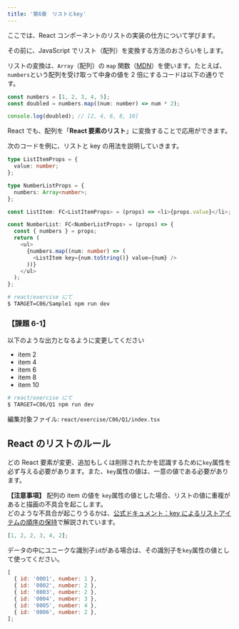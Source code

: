```yaml
---
title: '第6章　リストとkey'
---
```


ここでは、React コンポーネントのリストの実装の仕方について学びます。

その前に、JavaScript でリスト（配列）を変換する方法のおさらいをします。

リストの変換は、`Array`（配列）の `map` 関数（[MDN](https://developer.mozilla.org/ja/docs/Web/JavaScript/Reference/Global_Objects/Array/map)）を使います。たとえば、`numbers`という配列を受け取って中身の値を 2 倍にするコードは以下の通りです。

```javascript
const numbers = [1, 2, 3, 4, 5];
const doubled = numbers.map((num: number) => num * 2);

console.log(doubled); // [2, 4, 6, 8, 10]
```

React でも、配列を「**React 要素のリスト**」に変換することで応用ができます。

次のコードを例に、リストと key の用法を説明していきます。

```typescript
type ListItemProps = {
  value: number;
};

type NumberListProps = {
  numbers: Array<number>;
};

const ListItem: FC<ListItemProps> = (props) => <li>{props.value}</li>;

const NumberList: FC<NumberListProps> = (props) => {
  const { numbers } = props;
  return (
    <ul>
      {numbers.map((num: number) => (
        <ListItem key={num.toString()} value={num} />
      ))}
    </ul>
  );
};
```

```bash
# react/exercise にて
$ TARGET=C06/Sample1 npm run dev
```

### 【課題 6-1】

以下のような出力となるように変更してください

- item 2
- item 4
- item 6
- item 8
- item 10

```bash
# react/exercise にて
$ TARGET=C06/Q1 npm run dev
```

編集対象ファイル: `react/exercise/C06/Q1/index.tsx`

## React のリストのルール

どの React 要素が変更、追加もしくは削除されたかを認識するために`key`属性を必ず与える必要があります。また、`key`属性の値は、一意の値である必要があります。

**【注意事項】** 配列の item の値を `key`属性の値とした場合、リストの値に重複があると描画の不具合を起こします。  
どのような不具合が起こりうるかは、[公式ドキュメント：key によるリストアイテムの順序の保持](https://ja.react.dev/learn/rendering-lists#keeping-list-items-in-order-with-key)で解説されています。

```javascript
[1, 2, 2, 3, 4, 2];
```

データの中にユニークな識別子`id`がある場合は、その識別子を`key`属性の値として使ってください。

```javascript
[
  { id: '0001', number: 1 },
  { id: '0002', number: 2 },
  { id: '0003', number: 2 },
  { id: '0004', number: 3 },
  { id: '0005', number: 4 },
  { id: '0006', number: 2 },
];
```
